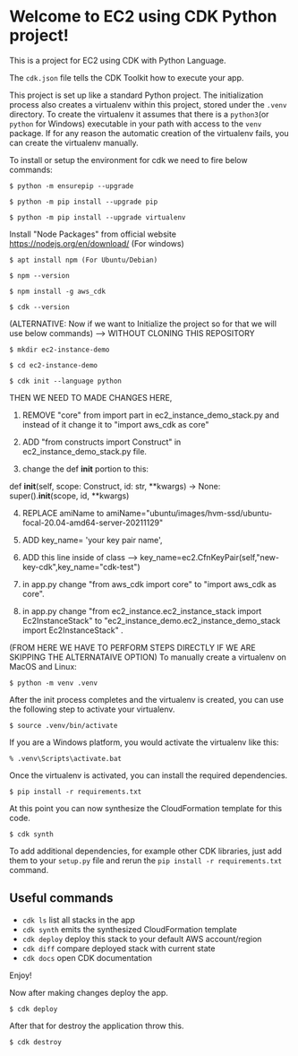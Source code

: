 
# Welcome to EC2 using CDK Python project!

This is a project for EC2 using CDK with Python Language.

The `cdk.json` file tells the CDK Toolkit how to execute your app.

This project is set up like a standard Python project.  The initialization process also creates a virtualenv within this project, stored under the `.venv` directory.  To create the virtualenv it assumes that there is a `python3`(or `python` for Windows) executable in your path with access to the `venv` package. If for any reason the automatic creation of the virtualenv fails, you can create the virtualenv manually.

To install or setup the environment for cdk we need to fire below commands:
```
$ python -m ensurepip --upgrade
```
```
$ python -m pip install --upgrade pip
```
```
$ python -m pip install --upgrade virtualenv
```

Install "Node Packages" from official website https://nodejs.org/en/download/ (For windows)

```
$ apt install npm (For Ubuntu/Debian)
```
```
$ npm --version
```
```
$ npm install -g aws_cdk
```
```
$ cdk --version
```

(ALTERNATIVE: Now if we want to Initialize the project so for that we will use below commands) --> WITHOUT CLONING THIS REPOSITORY
```
$ mkdir ec2-instance-demo
```
```
$ cd ec2-instance-demo
```
```
$ cdk init --language python
```

THEN WE NEED TO MADE CHANGES HERE,

1) REMOVE "core" from import part in ec2_instance_demo_stack.py and instead of it change it to "import aws_cdk as core"

2) ADD "from constructs import Construct" in ec2_instance_demo_stack.py file. 

3) change the def __init__ portion to this:

def __init__(self, scope: Construct, id: str, **kwargs) -> None:
        super().__init__(scope, id, **kwargs)
        

4) REPLACE amiName to amiName="ubuntu/images/hvm-ssd/ubuntu-focal-20.04-amd64-server-20211129"

5) ADD key_name= 'your key pair name',

6) ADD this line inside of class  --> key_name=ec2.CfnKeyPair(self,"new-key-cdk",key_name="cdk-test")

7) in app.py change "from aws_cdk import core" to "import aws_cdk as core".

8) in app.py change "from ec2_instance.ec2_instance_stack import Ec2InstanceStack" to "ec2_instance_demo.ec2_instance_demo_stack import Ec2InstanceStack" .




(FROM HERE WE HAVE TO PERFORM STEPS DIRECTLY IF WE ARE SKIPPING THE ALTERNATAIVE OPTION)
To manually create a virtualenv on MacOS and Linux:

```
$ python -m venv .venv
```

After the init process completes and the virtualenv is created, you can use the following step to activate your virtualenv.

```
$ source .venv/bin/activate
```

If you are a Windows platform, you would activate the virtualenv like this:

```
% .venv\Scripts\activate.bat
```

Once the virtualenv is activated, you can install the required dependencies.

```
$ pip install -r requirements.txt
```

At this point you can now synthesize the CloudFormation template for this code.

```
$ cdk synth
```

To add additional dependencies, for example other CDK libraries, just add them to your `setup.py` file and rerun the `pip install -r requirements.txt` command.

## Useful commands

 * `cdk ls`          list all stacks in the app
 * `cdk synth`       emits the synthesized CloudFormation template
 * `cdk deploy`      deploy this stack to your default AWS account/region
 * `cdk diff`        compare deployed stack with current state
 * `cdk docs`        open CDK documentation

Enjoy!

Now after making changes deploy the app.

```
$ cdk deploy
```

After that for destroy the application throw this.

```
$ cdk destroy
```
